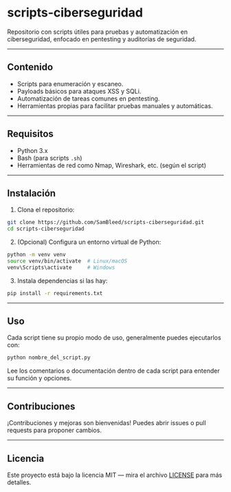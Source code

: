 
# scripts-ciberseguridad

Repositorio con scripts útiles para pruebas y automatización en ciberseguridad, enfocado en pentesting y auditorías de seguridad.

---

## Contenido

- Scripts para enumeración y escaneo.
- Payloads básicos para ataques XSS y SQLi.
- Automatización de tareas comunes en pentesting.
- Herramientas propias para facilitar pruebas manuales y automáticas.

---

## Requisitos

- Python 3.x
- Bash (para scripts `.sh`)
- Herramientas de red como Nmap, Wireshark, etc. (según el script)

---

## Instalación

1. Clona el repositorio:

```bash
git clone https://github.com/SamBleed/scripts-ciberseguridad.git
cd scripts-ciberseguridad
```

2. (Opcional) Configura un entorno virtual de Python:

```bash
python -m venv venv
source venv/bin/activate  # Linux/macOS
venv\Scripts\activate     # Windows
```

3. Instala dependencias si las hay:

```bash
pip install -r requirements.txt
```

---

## Uso

Cada script tiene su propio modo de uso, generalmente puedes ejecutarlos con:

```bash
python nombre_del_script.py
```

Lee los comentarios o documentación dentro de cada script para entender su función y opciones.

---

## Contribuciones

¡Contribuciones y mejoras son bienvenidas! Puedes abrir issues o pull requests para proponer cambios.

---

## Licencia

Este proyecto está bajo la licencia MIT — mira el archivo [LICENSE](LICENSE) para más detalles.

